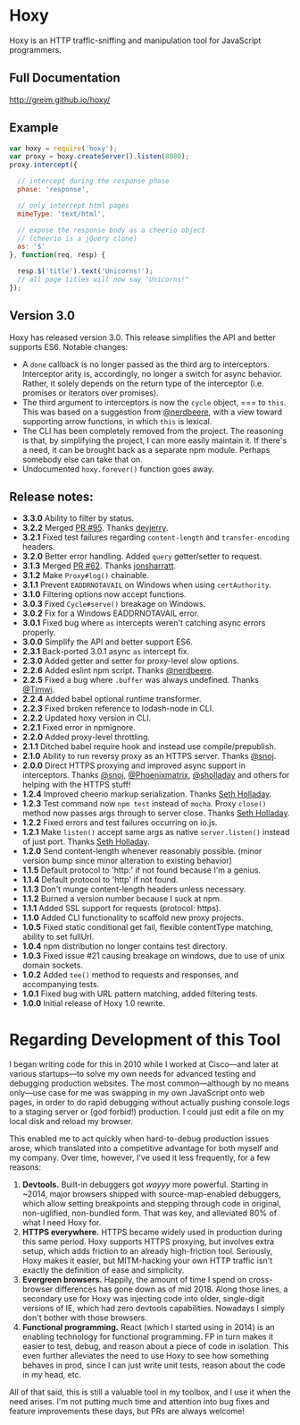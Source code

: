 # Hoxy

Hoxy is an HTTP traffic-sniffing and manipulation tool for JavaScript programmers.

## Full Documentation

http://greim.github.io/hoxy/

## Example

```js
var hoxy = require('hoxy');
var proxy = hoxy.createServer().listen(8080);
proxy.intercept({

  // intercept during the response phase
  phase: 'response',

  // only intercept html pages
  mimeType: 'text/html',

  // expose the response body as a cheerio object
  // (cheerio is a jQuery clone)
  as: '$'
}, function(req, resp) {

  resp.$('title').text('Unicorns!');
  // all page titles will now say "Unicorns!"
});
```

## Version 3.0

Hoxy has released version 3.0.
This release simplifies the API and better supports ES6.
Notable changes:

 * A `done` callback is no longer passed as the third arg to interceptors. Interceptor arity is, accordingly, no longer a switch for async behavior. Rather, it solely depends on the return type of the interceptor (i.e. promises or iterators over promises).
 * The third argument to interceptors is now the `cycle` object, === to `this`. This was based on a suggestion from [@nerdbeere](https://github.com/nerdbeere), with a view toward supporting arrow functions, in which `this` is lexical.
 * The CLI has been completely removed from the project. The reasoning is that, by simplifying the project, I can more easily maintain it. If there's a need, it can be brought back as a separate npm module. Perhaps somebody else can take that on.
 * Undocumented `hoxy.forever()` function goes away.

## Release notes:

* **3.3.0** Ability to filter by status.
* **3.2.2** Merged [PR #95](https://github.com/greim/hoxy/pull/95). Thanks [devjerry](https://github.com/devjerry).
* **3.2.1** Fixed test failures regarding `content-length` and `transfer-encoding` headers.
* **3.2.0** Better error handling. Added `query` getter/setter to request.
* **3.1.3** Merged [PR #62](https://github.com/greim/hoxy/pull/62). Thanks [jonsharratt](https://github.com/jonsharratt).
* **3.1.2** Make `Proxy#log()` chainable.
* **3.1.1** Prevent `EADDRNOTAVAIL` on Windows when using `certAuthority`.
* **3.1.0** Filtering options now accept functions.
* **3.0.3** Fixed `Cycle#serve()` breakage on Windows.
* **3.0.2** Fix for a Windows EADDRNOTAVAIL error.
* **3.0.1** Fixed bug where `as` intercepts weren't catching async errors properly.
* **3.0.0** Simplify the API and better support ES6.
* **2.3.1** Back-ported 3.0.1 async `as` intercept fix.
* **2.3.0** Added getter and setter for proxy-level slow options.
* **2.2.6** Added eslint npm script. Thanks [@nerdbeere](https://github.com/nerdbeere).
* **2.2.5** Fixed a bug where `.buffer` was always undefined. Thanks [@Timwi](https://github.com/Timwi).
* **2.2.4** Added babel optional runtime transformer.
* **2.2.3** Fixed broken reference to lodash-node in CLI.
* **2.2.2** Updated hoxy version in CLI.
* **2.2.1** Fixed error in npmignore.
* **2.2.0** Added proxy-level throttling.
* **2.1.1** Ditched babel require hook and instead use compile/prepublish.
* **2.1.0** Ability to run reversy proxy as an HTTPS server. Thanks [@snoj](https://github.com/snoj).
* **2.0.0** Direct HTTPS proxying and improved async support in interceptors. Thanks [@snoj](https://github.com/snoj), [@Phoenixmatrix](https://github.com/Phoenixmatrix), [@sholladay](https://github.com/sholladay) and others for helping with the HTTPS stuff!
* **1.2.4** Improved cheerio markup serialization. Thanks [Seth Holladay](https://github.com/sholladay).
* **1.2.3** Test command now `npm test` instead of `mocha`. Proxy `close()` method now passes args through to server close. Thanks [Seth Holladay](https://github.com/sholladay).
* **1.2.2** Fixed errors and test failures occurring on io.js.
* **1.2.1** Make `listen()` accept same args as native `server.listen()` instead of just port. Thanks [Seth Holladay](https://github.com/sholladay).
* **1.2.0** Send content-length whenever reasonably possible. (minor version bump since minor alteration to existing behavior)
* **1.1.5** Default protocol to 'http:' if not found because I'm a genius.
* **1.1.4** Default protocol to 'http' if not found.
* **1.1.3** Don't munge content-length headers unless necessary.
* **1.1.2** Burned a version number because I suck at npm.
* **1.1.1** Added SSL support for requests (protocol: https).
* **1.1.0** Added CLI functionality to scaffold new proxy projects.
* **1.0.5** Fixed static conditional get fail, flexible contentType matching, ability to set fullUrl.
* **1.0.4** npm distribution no longer contains test directory.
* **1.0.3** Fixed issue #21 causing breakage on windows, due to use of unix domain sockets.
* **1.0.2** Added `tee()` method to requests and responses, and accompanying tests.
* **1.0.1** Fixed bug with URL pattern matching, added filtering tests.
* **1.0.0** Initial release of Hoxy 1.0 rewrite.

# Regarding Development of this Tool

I began writing code for this in 2010 while I worked at Cisco—and later at various startups—to solve my own needs for advanced testing and debugging production websites. The most common—although by no means only—use case for me was swapping in my own JavaScript onto web pages, in order to do rapid debugging without actually pushing console.logs to a staging server or (god forbid!) production. I could just edit a file on my local disk and reload my browser.

This enabled me to act quickly when hard-to-debug production issues arose, which translated into a competitive advantage for both myself and my company. Over time, however, I've used it less frequently, for a few reasons:

 1. **Devtools.** Built-in debuggers got *wayyy* more powerful. Starting in ~2014, major browsers shipped with source-map-enabled debuggers, which allow setting breakpoints and stepping through code in original, non-uglified, non-bundled form. That was key, and alleviated 80% of what I need Hoxy for.
 1. **HTTPS everywhere.** HTTPS became widely used in production during this same period. Hoxy supports HTTPS proxying, but involves extra setup, which adds friction to an already high-friction tool. Seriously, Hoxy makes it easier, but MITM-hacking your own HTTP traffic isn't exactly the definition of ease and simplicity.
 1. **Evergreen browsers.** Happily, the amount of time I spend on cross-browser differences has gone down as of mid 2018. Along those lines, a secondary use for Hoxy was injecting code into older, single-digit versions of IE, which had zero devtools capabilities. Nowadays I simply don't bother with those browsers.
 1. **Functional programming.** React (which I started using in 2014) is an enabling technology for functional programming. FP in turn makes it easier to test, debug, and reason about a piece of code in isolation. This even further alleviates the need to use Hoxy to see how something behaves in prod, since I can just write unit tests, reason about the code in my head, etc.

All of that said, this is still a valuable tool in my toolbox, and I use it when the need arises. I'm not putting much time and attention into bug fixes and feature improvements these days, but PRs are always welcome!
